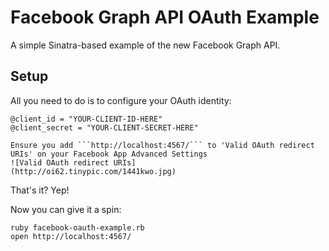 Facebook Graph API OAuth Example
================================

A simple Sinatra-based example of the new Facebook Graph API.

Setup
-----

All you need to do is to configure your OAuth identity:

    @client_id = "YOUR-CLIENT-ID-HERE"
    @client_secret = "YOUR-CLIENT-SECRET-HERE"

    Ensure you add ```http://localhost:4567/``` to 'Valid OAuth redirect URIs' on your Facebook App Advanced Settings
    ![Valid OAuth redirect URIs]
    (http://oi62.tinypic.com/1441kwo.jpg)

That's it? Yep!

Now you can give it a spin:

    ruby facebook-oauth-example.rb
    open http://localhost:4567/